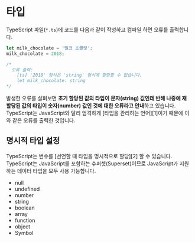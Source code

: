 # 타입

TypeScript 파일\(`*.ts`\)에 코드를 다음과 같이 작성하고 컴파일 하면 오류를 출력합니다.

```typescript
let milk_chocolate = '밀크 초콜릿';
milk_chocolate = 2018;

/*
  오류 출력:
    [ts] '2018' 형식은 'string' 형식에 할당할 수 없습니다.
    let milk_chocolate: string
*/
```

발생한 오류를 살펴보면 **초기 할당된 값의 타입이 문자\(string\) 값인데 반해 나중에 재 할당된 값의 타입이 숫자\(number\) 값인 것에 대한 오류라고 안내**하고 있습니다. TypeScript는 JavaScript와 달리 엄격하게 \[타입을 관리하는 언어\]\[1\]이기 때문에 이와 같은 오류를 출력한 것입니다.

## 명시적 타입 설정

TypeScript는 변수를 \[선언할 때 타입을 명시적으로 할당\]\[2\] 할 수 있습니다. TypeScript는 JavaScript를 포함하는 수퍼셋\(Superset\)이므로 JavaScript가 지원하는 데이터 타입을 모두 사용 가능합니다.

* null
* undefined
* number
* string
* boolean
* array
* function
* object
* Symbol

